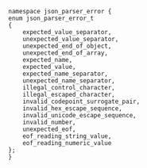     namespace json_parser_error {
    enum json_parser_error_t 
    {
        expected_value_separator,
        unexpected_value_separator,
        unexpected_end_of_object,
        unexpected_end_of_array,
        expected_name,
        expected_value,
        expected_name_separator,
        unexpected_name_separator,
        illegal_control_character,
        illegal_escaped_character,
        invalid_codepoint_surrogate_pair,
        invalid_hex_escape_sequence,
        invalid_unicode_escape_sequence,
        invalid_number,
        unexpected_eof,
        eof_reading_string_value,
        eof_reading_numeric_value
    };
    }


